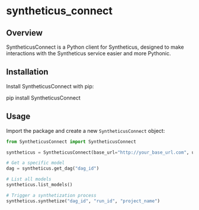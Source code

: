 # syntheticus_connect
## Overview

SyntheticusConnect is a Python client for Syntheticus, designed to make interactions with the Syntheticus service easier and more Pythonic.

## Installation

Install SyntheticusConnect with pip:

pip install SyntheticusConnect

## Usage

Import the package and create a new `SyntheticusConnect` object:

```python
from SyntheticusConnect import SyntheticusConnect

syntheticus = SyntheticusConnect(base_url="http://your_base_url.com", username="your_username", password="your_password")

# Get a specific model
dag = syntheticus.get_dag("dag_id")

# List all models
syntheticus.list_models()

# Trigger a synthetization process
syntheticus.synthetize("dag_id", "run_id", "project_name")
